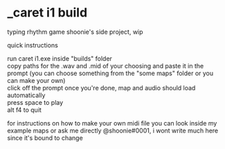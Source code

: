 # _caret i1 build
 typing rhythm game
 shoonie's side project, wip

 quick instructions

 run caret i1.exe inside "builds" folder  
 copy paths for the .wav and .mid of your choosing and paste it in the prompt (you can choose something from the "some maps" folder or you can make your own)  
 click off the prompt once you're done, map and audio should load automatically  
 press space to play  
 alt f4 to quit  
 
 for instructions on how to make your own midi file you can look inside my example maps or ask me directly @shoonie#0001, i wont write much here since it's bound to change
